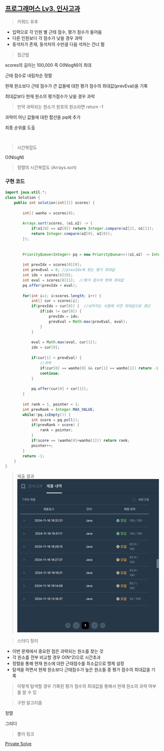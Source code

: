 ## [프로그래머스 Lv3. 인사고과](https://school.programmers.co.kr/learn/courses/30/lessons/152995)

> 키워드 유추
- 입력으로 각 인원 별 근태 점수, 평가 점수가 들어옴
- 다른 인원보다 각 점수가 낮을 경우 과락
- 동석차가 존재, 동석차의 수만큼 다음 석차는 건너 뜀

> 접근법
<p> scores의 길이는 100,000 즉 O(NlogN)이 최대 </p>
<p> 근태 점수로 내림차순 정렬 </p>
<p> 현재 원소보다 근태 점수가 큰 값들에 대한 평가 점수의 최대값(prevEval)을 기록 </p>
<p> 최대값보다 현재 원소의 평가점수가 낮을 경우 과락 </p>

> 만약 과락되는 원소가 원호의 원소라면 return -1
<p> 과락이 아닌 값들에 대한 합산을 pq에 추가 </p>
<p> 최종 순위를 도출 </p>

<br>

> 시간복잡도
<p> O(NlogN) </p>

> 정렬의 시간복잡도 (Arrays.sort)

### 구현 코드
```java
import java.util.*;
class Solution {
    public int solution(int[][] scores) {
        
        int[] wanho = scores[0];
        
        Arrays.sort(scores, (o1,o2) -> {
            if(o1[0] == o2[0]) return Integer.compare(o2[1], o1[1]);
            return Integer.compare(o2[0], o1[0]);
        });
        
        
        PriorityQueue<Integer> pq = new PriorityQueue<>((o1,o2) -> Integer.compare(o2,o1));
       
        int prevIdx = scores[0][0];
        int prevEval = 0; //prevIdx에 맞는 평가 최대값
        int idx = scores[0][0];
        int eval = scores[0][1];  //평가 점수의 현재 최대값
        pq.offer(prevIdx + eval);
        
        for(int i=1; i<scores.length; i++) {
            int[] cur = scores[i];
            if(prevIdx > cur[0]) {  //낮아지는 시점에 이전 최대값으로 갱신
                if(idx != cur[0]) {
                    prevIdx = idx;
                    prevEval = Math.max(prevEval, eval);
                }
            }
            
            eval = Math.max(eval, cur[1]);
            idx = cur[0];
            
            if(cur[1] < prevEval) {
                //과락
                if(cur[0] == wanho[0] && cur[1] == wanho[1]) return -1;
                continue;
            }
            
            pq.offer(cur[0] + cur[1]);
        }
        
        int rank = 1, pointer = 1;
        int prevRank = Integer.MAX_VALUE;
        while(!pq.isEmpty()) {
            int score = pq.poll();
            if(prevRank > score) {
                rank = pointer;
            }
            if(score == (wanho[0]+wanho[1])) return rank;
            pointer++;
        }
        return -1;
    }
}
```

> 제출 결과
![제출결과](./result.png)

> 스터디 정리
- 이번 문제에서 중요한 점은 과락되는 원소를 찾는 것
- 각 원소를 전부 비교할 경우 O(N^2)으로 시간초과
- 정렬을 통해 현재 원소에 대한 근태점수를 최소값으로 명제 설정
- 탐색을 하면서 현재 원소보다 근태점수가 높은 원소들 중 평가 점수의 최대값을 기록

> 이렇게 탐색할 경우 기록된 평가 점수의 최대값을 통해서 현재 원소의 과락 여부를 알 수 있

> 구현 알고리즘
<p> 정렬 </p>
<p> 그리디 </p>

> 풀이 링크

[Private Solve](https://github.com/The-Four-Error-Pickers/Algorithm-Study/tree/main/Private%20Solve/프로그래머스/152995.%20%EC%9D%B8%EC%82%AC%EA%B3%A0%EA%B3%BC/Be-HinD(Ryo))

